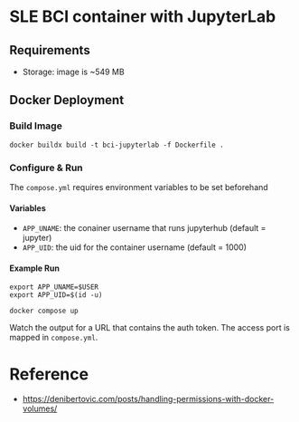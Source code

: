 # SLE BCI container with JupyterLab

## Requirements

- Storage: image is ~549 MB

## Docker Deployment

### Build Image
```
docker buildx build -t bci-jupyterlab -f Dockerfile .
```

### Configure & Run

The `compose.yml` requires environment variables to be set beforehand

#### **Variables**

* `APP_UNAME`:  the conainer username that runs jupyterhub (default = jupyter)
* `APP_UID`:    the uid for the container username (default = 1000)

#### **Example Run**
```
export APP_UNAME=$USER
export APP_UID=$(id -u)

docker compose up
```
Watch the output for a URL that contains the auth token.  The access port is mapped in `compose.yml`.

# Reference

- https://denibertovic.com/posts/handling-permissions-with-docker-volumes/






